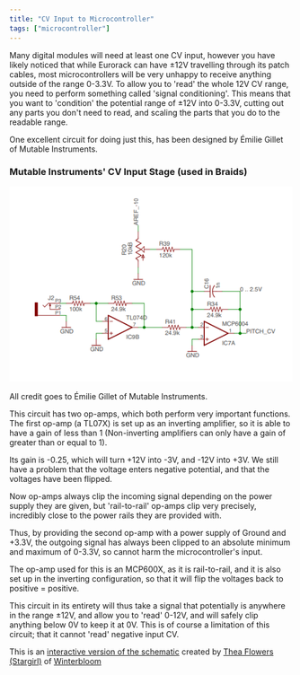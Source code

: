 ```yaml
---
title: "CV Input to Microcontroller"
tags: ["microcontroller"]
--- 
```

Many digital modules will need at least one CV input, however you have likely noticed that while Eurorack can have ±12V travelling through its patch cables, most microcontrollers will be very unhappy to receive anything outside of the range 0-3.3V.
To allow you to 'read' the whole 12V CV range, you need to perform something called 'signal conditioning'.
This means that you want to 'condition' the potential range of ±12V into 0-3.3V, cutting out any parts you don't need to read, and scaling the parts that you do to the readable range.

One excellent circuit for doing just this, has been designed by Émilie Gillet of Mutable Instruments.

### Mutable Instruments' CV Input Stage (used in Braids)
![Mutable Instruments CV Input Stage](mutable-instruments-cv-input.png)

All credit goes to Émilie Gillet of Mutable Instruments.

This circuit has two op-amps, which both perform very important functions.
The first op-amp (a TL07X) is set up as an inverting amplifier, so it is able to have a gain of less than 1 (Non-inverting amplifiers can only have a gain of greater than or equal to 1).

Its gain is -0.25, which will turn +12V into -3V, and -12V into +3V.
We still have a problem that the voltage enters negative potential, and that the voltages have been flipped.

Now op-amps always clip the incoming signal depending on the power supply they are given, but 'rail-to-rail' op-amps clip very precisely, incredibly close to the power rails they are provided with.

Thus, by providing the second op-amp with a power supply of Ground and +3.3V, the outgoing signal has always been clipped to an absolute minimum and maximum of 0-3.3V, so cannot harm the microcontroller's input.

The op-amp used for this is an MCP600X, as it is rail-to-rail, and it is also set up in the inverting configuration, so that it will flip the voltages back to 
positive = positive.

This circuit in its entirety will thus take a signal that potentially is anywhere in the range ±12V, and allow you to 'read' 0-12V, and will safely clip anything below 0V to keep it at 0V. This is of course a limitation of this circuit; that it cannot 'read' negative input CV.

This is an [interactive version of the schematic](https://www.falstad.com/circuit/circuitjs.html?cct=$+1+0.000005+10.20027730826997+50+5+43%0Aa+128+256+240+256+8+12+-12+1000000+0.000023399707503656204+0+100000%0Aa+336+272+448+272+8+3.3+0+1000000+-0.000023399239518865825+0+100000%0Ar+128+176+240+176+0+25000%0Ar+128+176+16+176+0+100000%0Ar+240+256+336+256+0+25000%0Aw+240+176+240+256+0%0Aw+128+240+128+176+0%0Ar+336+208+448+208+0+25000%0Aw+336+208+336+256+0%0Aw+448+208+448+272+0%0Ag+128+272+128+288+0%0Ag+336+288+336+304+0%0AO+448+272+496+272+0%0A172+16+176+-64+176+0+7+9.36+12+-12+0+0.5+Voltage%0Ao+12+64+0+4098+5+0.1+0+1%0A) created by [Thea Flowers (Stargirl)](https://twitter.com/theavalkyrie) of [Winterbloom](https://winterbloom.com/)
